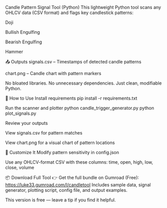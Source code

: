  Candle Pattern Signal Tool (Python)
This lightweight Python tool scans any OHLCV data (CSV format) and flags key candlestick patterns:

Doji

Bullish Engulfing

Bearish Engulfing

Hammer

📤 Outputs
signals.csv – Timestamps of detected candle patterns

chart.png – Candle chart with pattern markers

No bloated libraries. No unnecessary dependencies. Just clean, modifiable Python.

🚀 How to Use
Install requirements
pip install -r requirements.txt

Run the scanner and plotter
python candle_trigger_generator.py
python plot_signals.py

Review your outputs

View signals.csv for pattern matches

View chart.png for a visual chart of pattern locations

🔧 Customize It
Modify pattern sensitivity in config.json

Use any OHLCV-format CSV with these columns:
time, open, high, low, close, volume

📦 Download Full Tool
👉 Get the full bundle on Gumroad (Free): https://luke33.gumroad.com/l/candletool
Includes sample data, signal generator, plotting script, config file, and output examples.

This version is free — leave a tip if you find it helpful.
